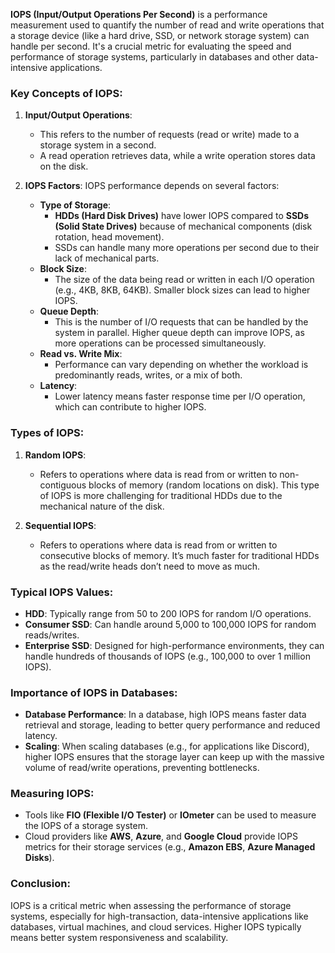**IOPS (Input/Output Operations Per Second)** is a performance measurement used to quantify the number of read and write operations that a storage device (like a hard drive, SSD, or network storage system) can handle per second. It's a crucial metric for evaluating the speed and performance of storage systems, particularly in databases and other data-intensive applications.

### Key Concepts of IOPS:
1. **Input/Output Operations**:
   - This refers to the number of requests (read or write) made to a storage system in a second.
   - A read operation retrieves data, while a write operation stores data on the disk.

2. **IOPS Factors**:
   IOPS performance depends on several factors:
   - **Type of Storage**:
     - **HDDs (Hard Disk Drives)** have lower IOPS compared to **SSDs (Solid State Drives)** because of mechanical components (disk rotation, head movement).
     - SSDs can handle many more operations per second due to their lack of mechanical parts.
   - **Block Size**:
     - The size of the data being read or written in each I/O operation (e.g., 4KB, 8KB, 64KB). Smaller block sizes can lead to higher IOPS.
   - **Queue Depth**:
     - This is the number of I/O requests that can be handled by the system in parallel. Higher queue depth can improve IOPS, as more operations can be processed simultaneously.
   - **Read vs. Write Mix**:
     - Performance can vary depending on whether the workload is predominantly reads, writes, or a mix of both.
   - **Latency**:
     - Lower latency means faster response time per I/O operation, which can contribute to higher IOPS.

### Types of IOPS:
1. **Random IOPS**:
   - Refers to operations where data is read from or written to non-contiguous blocks of memory (random locations on disk). This type of IOPS is more challenging for traditional HDDs due to the mechanical nature of the disk.

2. **Sequential IOPS**:
   - Refers to operations where data is read from or written to consecutive blocks of memory. It’s much faster for traditional HDDs as the read/write heads don’t need to move as much.

### Typical IOPS Values:
- **HDD**: Typically range from 50 to 200 IOPS for random I/O operations.
- **Consumer SSD**: Can handle around 5,000 to 100,000 IOPS for random reads/writes.
- **Enterprise SSD**: Designed for high-performance environments, they can handle hundreds of thousands of IOPS (e.g., 100,000 to over 1 million IOPS).

### Importance of IOPS in Databases:
- **Database Performance**: In a database, high IOPS means faster data retrieval and storage, leading to better query performance and reduced latency.
- **Scaling**: When scaling databases (e.g., for applications like Discord), higher IOPS ensures that the storage layer can keep up with the massive volume of read/write operations, preventing bottlenecks.

### Measuring IOPS:
- Tools like **FIO (Flexible I/O Tester)** or **IOmeter** can be used to measure the IOPS of a storage system.
- Cloud providers like **AWS**, **Azure**, and **Google Cloud** provide IOPS metrics for their storage services (e.g., **Amazon EBS**, **Azure Managed Disks**).

### Conclusion:
IOPS is a critical metric when assessing the performance of storage systems, especially for high-transaction, data-intensive applications like databases, virtual machines, and cloud services. Higher IOPS typically means better system responsiveness and scalability.